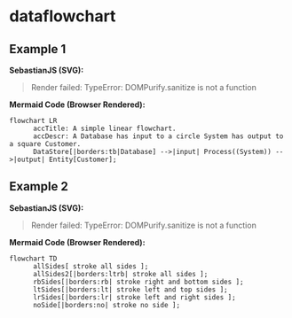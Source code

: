 # dataflowchart

## Example 1

**SebastianJS (SVG):**

> Render failed: TypeError: DOMPurify.sanitize is not a function

**Mermaid Code (Browser Rendered):**

```mermaid
flowchart LR
      accTitle: A simple linear flowchart.
      accDescr: A Database has input to a circle System has output to a square Customer.
      DataStore[|borders:tb|Database] -->|input| Process((System)) -->|output| Entity[Customer];
```

## Example 2

**SebastianJS (SVG):**

> Render failed: TypeError: DOMPurify.sanitize is not a function

**Mermaid Code (Browser Rendered):**

```mermaid
flowchart TD
      allSides[ stroke all sides ];
      allSides2[|borders:ltrb| stroke all sides ];
      rbSides[|borders:rb| stroke right and bottom sides ];
      ltSides[|borders:lt| stroke left and top sides ];
      lrSides[|borders:lr| stroke left and right sides ];
      noSide[|borders:no| stroke no side ];
```

